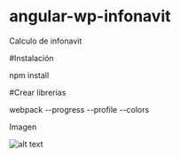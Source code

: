 # angular-wp-infonavit
Calculo de infonavit


#Instalación

npm install

#Crear librerias

webpack --progress --profile --colors 


Imagen

![alt text](http://drive.google.com/uc?export=view&id=0B59gRQNNhnGuX0pTdmpDSDdRa2M "Captura uno")